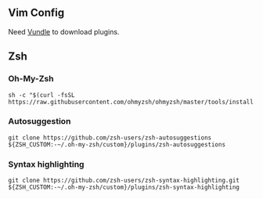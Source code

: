 ## Vim Config

Need [Vundle](https://github.com/VundleVim/Vundle.vim) to download plugins.

## Zsh

### Oh-My-Zsh

```
sh -c "$(curl -fsSL https://raw.githubusercontent.com/ohmyzsh/ohmyzsh/master/tools/install.sh)"
```

### Autosuggestion

```
git clone https://github.com/zsh-users/zsh-autosuggestions ${ZSH_CUSTOM:-~/.oh-my-zsh/custom}/plugins/zsh-autosuggestions
```

### Syntax highlighting

```
git clone https://github.com/zsh-users/zsh-syntax-highlighting.git ${ZSH_CUSTOM:-~/.oh-my-zsh/custom}/plugins/zsh-syntax-highlighting
```

